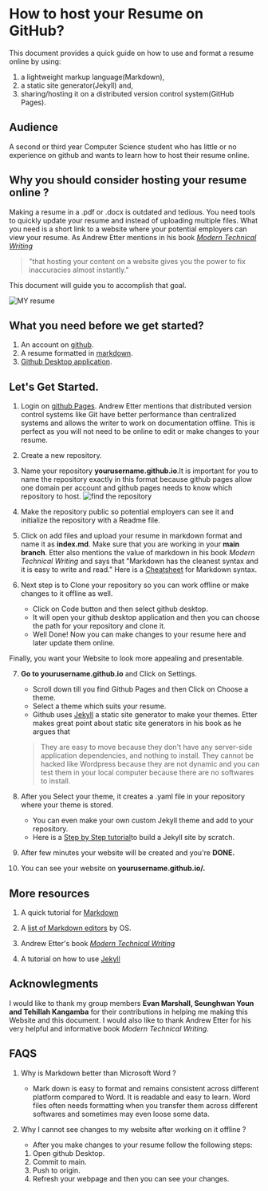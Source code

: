 # How to host your Resume on GitHub?

This document provides a quick guide on how to use and format a resume online by using:
1. a lightweight markup language(Markdown),
1. a static site generator(Jekyll) and,
1. sharing/hosting it on a distributed version control system(GitHub Pages).

## Audience
A second or third year Computer Science student who has little or no experience on github and wants to learn how to host their resume online. 

## Why you should consider hosting your resume online ?

Making a resume in a .pdf or .docx is outdated and tedious. You need tools to quickly update your resume and instead of uploading multiple files. What you need is a short link to a website where your potential employers can view your resume. As Andrew Etter mentions in his book [*Modern Technical Writing*](https://www.amazon.ca/Modern-Technical-Writing-Introduction-Documentation-ebook/dp/B01A2QL9SS) 

>"that hosting your content on a website gives you the power to fix inaccuracies almost instantly."

This document will guide you to accomplish that goal.

![MY resume](https://media.giphy.com/media/znMM8g0B7EE5HZHzlV/giphy.gif)

## What you need before we get started?
1. An account on [github](https://github.com/).
1. A resume formatted in [markdown](https://daringfireball.net/projects/markdown/). 
1. [Github Desktop application](https://desktop.github.com/).

## Let's Get Started.
1. Login on [github Pages](https://github.com/). Andrew Etter mentions that distributed version control systems like Git have better performance than centralized systems and allows the writer to work on documentation offline. This is perfect as you will not need to be online to edit or make changes to your resume.

2. Create a new repository. 

3. Name your repository **yourusername.github.io**.It is important for you to name the repository exactly in this format because github pages allow one domain per account and github pages needs to know which repository to host. ![find the repository](https://media.giphy.com/media/pWKSwNQNyZzCZA2S2i/giphy.gif) 

4. Make the repository public so potential employers can see it and initialize the repository with a Readme file.

5. Click on add files and upload your resume in markdown format and name it as **index.md**. Make sure that you are working in your **main branch**. Etter also mentions the value of markdown in his book *Modern Technical Writing* and says that "Markdown has the cleanest syntax and it is easy to write and read." Here is a [Cheatsheet](https://www.markdownguide.org/cheat-sheet/) for Markdown syntax.

6. Next step is to Clone your repository so you can work offline or make changes to it offline as well.
   * Click on Code button and then select github desktop.
   * It will open your github desktop application and then you can choose the path for your repository and clone it.
   * Well Done! Now you can make changes to your resume here and later update them online.

Finally, you want your Website to look more appealing and presentable.

7. **Go to yourusername.github.io** and Click on Settings. 
   * Scroll down till you find Github Pages and then Click on Choose a theme.
   * Select a theme which suits your resume.
   * Github uses [Jekyll](https://github.com/jekyll/jekyll) a static site generator to make your themes. Etter makes great point about static site generators in his book as        he argues that
   
   >They are easy to move because they don't have any server-side application dependencies, and nothing to install. They cannot be hacked like Wordpress because they are not dynamic and you can test them in your local computer because there are no softwares to install.

8. After you Select your theme, it creates a .yaml file in your repository where your theme is stored.
   * You can even make your own custom Jekyll theme and add to your repository. 
   * Here is a [Step by Step tutorial](https://jekyllrb.com/docs/step-by-step/01-setup/)to build a Jekyll site by scratch.

9. After few minutes your website will be created and you're **DONE.**

10. You can see your website on **yourusername.github.io/.**

## More resources

1. A quick tutorial for [Markdown](https://www.markdowntutorial.com/)

2. A [list of Markdown editors](https://www.oberlo.ca/blog/markdown-editors) by OS. 

3. Andrew Etter's book [*Modern Technical Writing*](https://www.amazon.ca/Modern-Technical-Writing-Introduction-Documentation-ebook/dp/B01A2QL9SS)

4. A tutorial on how to use [Jekyll](https://www.youtube.com/playlist?list=PLLAZ4kZ9dFpOPV5C5Ay0pHaa0RJFhcmcB)

## Acknowlegments
I would like to thank my group members **Evan Marshall, Seunghwan Youn and Tehillah Kangamba** for their contributions in helping me making this Website and this document.
I would also like to thank Andrew Etter for his very helpful and informative book *Modern Technical Writing*.

## FAQS
1. Why is Markdown better than Microsoft Word ? 
    * Mark down is easy to format and remains consistent across different platform compared to Word. It is readable and easy to learn. Word files often needs formatting when you transfer them across different softwares and sometimes may even loose some data.
 
2. Why I cannot see changes to my website after working on it offline ?
   * After you make changes to your resume follow the following steps:
    1. Open github Desktop.
     2. Commit to main.
     3. Push to origin. 
     4. Refresh your webpage and then you can see your changes.
